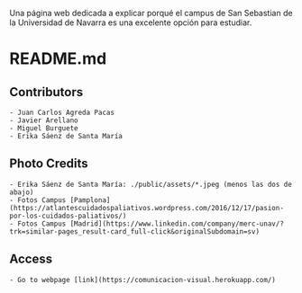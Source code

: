 Una página web dedicada a explicar porqué el campus de San Sebastian de la Universidad de Navarra es una excelente opción para estudiar.

# README.md

## Contributors

    - Juan Carlos Agreda Pacas
    - Javier Arellano
    - Miguel Burguete
    - Erika Sáenz de Santa María

## Photo Credits

    - Erika Sáenz de Santa María: ./public/assets/*.jpeg (menos las dos de abajo)
    - Fotos Campus [Pamplona](https://atlantescuidadospaliativos.wordpress.com/2016/12/17/pasion-por-los-cuidados-paliativos/)
    - Fotos Campus [Madrid](https://www.linkedin.com/company/merc-unav/?trk=similar-pages_result-card_full-click&originalSubdomain=sv)

## Access

    - Go to webpage [link](https://comunicacion-visual.herokuapp.com/)
